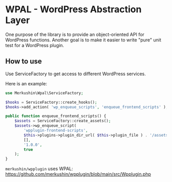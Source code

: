 # WPAL - WordPress Abstraction Layer

One purpose of the library is to provide an object-oriented API for WordPress functions.
Another goal is to make it easier to write "pure" unit test for a WordPress plugin.

## How to use

Use ServiceFactory to get access to different WordPress services.

Here is an example:

```php
use Merkushin\Wpal\ServiceFactory;

$hooks = ServiceFactory::create_hooks();
$hooks->add_action( 'wp_enqueue_scripts', 'enqueue_frontend_scripts' );

public function enqueue_frontend_scripts() {
	$assets = ServiceFactory::create_assets();
	$assets->wp_enqueue_script(
		'wpplugin-frontend-scripts',
		$this->plugins->plugin_dir_url( $this->plugin_file ) . '/assets/dist/javascript/frontend.js',
		[],
		'1.0.0',
		true
	);
}
```

`merkushin/wpplugin` uses WPAL: https://github.com/merkushin/wpplugin/blob/main/src/Wpplugin.php


